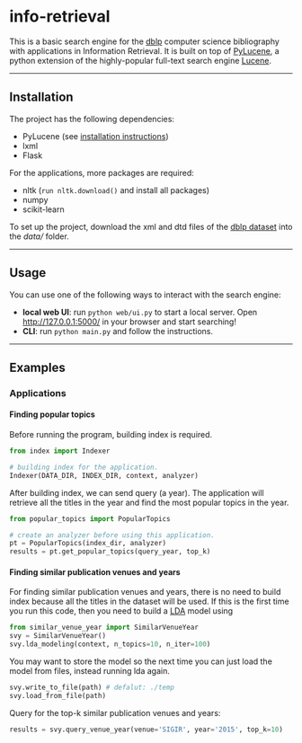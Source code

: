 # info-retrieval

This is a basic search engine for the [dblp](http://dblp.uni-trier.de/) computer science bibliography with applications in Information Retrieval. It is built on top of [PyLucene](https://lucene.apache.org/pylucene/index.html), a python extension of the highly-popular full-text search engine [Lucene](https://lucene.apache.org/).

------------------

## Installation

The project has the following dependencies:
- PyLucene (see [installation instructions](http://lucene.apache.org/pylucene/install.html))
- lxml
- Flask

For the applications, more packages are required:
- nltk (`run nltk.download()` and install all packages)
- numpy
- scikit-learn

To set up the project, download the xml and dtd files of the [dblp dataset](http://dblp.uni-trier.de/xml/
) into the *data/* folder.

------------------

## Usage

You can use one of the following ways to interact with the search engine:
- **local web UI**: run `python web/ui.py` to start a local server. Open http://127.0.0.1:5000/ in your browser and start searching!
- **CLI**: run `python main.py` and follow the instructions.

------------------

## Examples

### Applications

#### Finding popular topics

Before running the program, building index is required.
```python
from index import Indexer

# building index for the application.
Indexer(DATA_DIR, INDEX_DIR, context, analyzer)
```
After building index, we can send query (a year). The application will retrieve all the titles in the year and find the most popular topics in the year.
```python
from popular_topics import PopularTopics

# create an analyzer before using this application.
pt = PopularTopics(index_dir, analyzer)
results = pt.get_popular_topics(query_year, top_k)
```

#### Finding similar publication venues and years
For finding similar publication venues and years, there is no need to build index because all the titles in the dataset will be used.
If this is the first time you run this code, then you need to build a [LDA](https://en.wikipedia.org/wiki/Latent_Dirichlet_allocation) model using
```python
from similar_venue_year import SimilarVenueYear
svy = SimilarVenueYear()
svy.lda_modeling(context, n_topics=10, n_iter=100)
```
You may want to store the model so the next time you can just load the model from files, instead running lda again.
```python
svy.write_to_file(path) # defalut: ./temp
svy.load_from_file(path)
```
Query for the top-k similar publication venues and years:
```python
results = svy.query_venue_year(venue='SIGIR', year='2015', top_k=10)
```